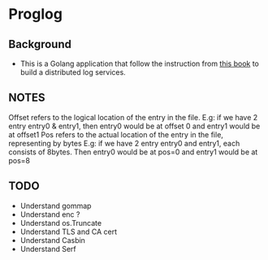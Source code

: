 # Proglog

## Background

- This is a Golang application that follow the instruction from [this book](https://pragprog.com/titles/tjgo/distributed-services-with-go/) to build a distributed log services.

## NOTES
Offset refers to the logical location of the entry in the file. E.g: if we have 2 entry entry0 & entry1, then entry0 would be at offset 0 and entry1 would be at offset1
Pos refers to the actual location of the entry in the file, representing by bytes
E.g: if we have 2 entry entry0 and entry1, each consists of 8bytes. Then entry0 would be at pos=0 and entry1 would be at pos=8 

## TODO
+ Understand gommap
+ Understand enc ?
+ Understand os.Truncate
+ Understand TLS and CA cert
+ Understand Casbin
+ Understand Serf